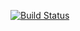 [![Build Status](https://travis-ci.org/pikeno221/SpringProject.svg?branch=master)](https://travis-ci.org/pikeno221/SpringProject)
